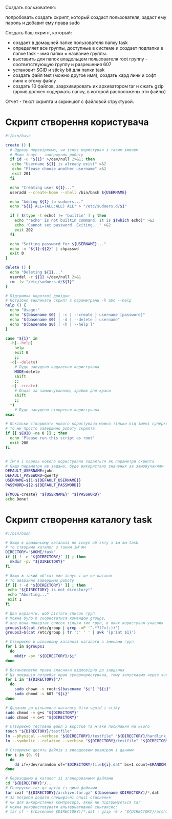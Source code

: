 Создать пользователя:

попробовать создать скрипт, который создаст пользователя, задаст ему пароль и добавит ему права sudo

Создать баш скрипт, который:

* создает в домашней папке пользователя папку task
* определяет все группы, доступные в системе и создает подпапки в папке task - имя папки = название группы.
* выставить для папок владельцем пользователя root группу - соответствующую группу и разрешения 607
* установит SGID и sticky bit для папки task
* создать файл test (можно другое имя), создать хард линк и софт линк к этому файлу
* создать 10 файлов, заархивировать их архиватором tar и сжать gzip (архив должен содержать папку, в которой расположены эти файлы)

Отчет - текст скрипта и скриншот с файловой структурой.

# Скрипт створення користувача
```bash
#!/bin/bash

create () {
  # Одразу перевіряємо, чи існує користувач з таким іменем
  # Якщо існує - завершуємо роботу
  if id -u "${1}" >/dev/null 2>&1; then
   echo "Username ${1} is already exist" >&2
   echo "Please choose another username" >&2
   exit 201
  fi

  echo "Creating user ${1}..."
  useradd --create-home --shell /bin/bash ${USERNAME}

  echo "Adding ${1} to sudoers..."
  echo "${1} ALL=(ALL:ALL) ALL" > "/etc/sudoers.d/$1"

  if [ $(type -t echo) != 'builtin' ] ; then
    echo "'echo' is not builtin command. It is $(which echo)" >&2
    echo 'Cannot set password. Exiting...' >&2
    exit 202
  fi

  echo "Setting password for ${USERNAME}..."
  echo -n "${1}:${2}" | chpasswd
  exit 0
}

delete () {
  echo "Deleting ${1}..."
  userdel -r ${1} >/dev/null 2>&1
  rm -fv "/etc/sudoers.d/${1}"
}

# Підтримка короткої довідки
# Потрібно викликати скрипт з параметрами -h або --help
help () {
  echo "Usage:"
  echo "$(basename $0) [ -c | --create ] username [password]"
  echo "$(basename $0) [ -d | --delete ] username"
  echo "$(basename $0) [ -h | --help ]"
}

case "${1}" in
  -h|--help)
    help
    exit 0
    ;;
  -d|--delete)
    # Буде запущено видалення користувача 
    MODE=delete
    shift
    ;;
  -c|--create)
    # Опція за замовчуванням, зробив для краси
    shift
    ;;
  *)
    # Буде запущено створення користувача 
esac

# Оскільки створювати нового користувача можна тільки від імені суперкористувача
# то ми просто завершимо роботу скрипта
if [[ $EUID -ne 0 ]] ; then
  echo 'Please run this script as root'
  exit 200
fi


# Ім'я і пароль нового користувача задаються як параметри скрипта
# Якщо параметри не задано, буде використано значення за замовучанням
DEFAULT_USERNAME=john
DEFAULT_PASSWORD=qwerty
USERNAME=${1-${DEFAULT_USERNAME}}
PASSWORD=${2-${DEFAULT_PASSWORD}}

${MODE-create} "${USERNAME}" "${PASSWORD}"
echo Done!
```

# Скрипт створення каталогу task

```bash
#!/bin/bash

# Якщо в домашньому каталозі не існує об'єкту з ім'ям task
# то створимо каталог з таким ім'ям
DIRECTORY="$HOME/task"
if [[ ! -e "${DIRECTORY}" ]] ; then
  mkdir -pv "${DIRECTORY}"
fi

# Якщо ж такий об'єкт вже існує і це не каталог
# то аварійно завершимо роботу
if [[ ! -d "${DIRECTORY}" ]] ; then
 echo "${DIRECTORY} is not directory!"
 echo "Aborting..."
 exit 1
fi

# Два варіанти, щоб дістати список груп
# Можна було б скористатися командою groups,
# але вона повертає список тільки тих груп, в яких користувач учасник
groups1=$(cat /etc/group | grep -oP '^.*?(?=(:))')
groups2=$(cat /etc/group | tr ':' ' ' | awk '{print $1}')

# Створюємо в цільовому каталозі каталоги з іменами груп
for i in $groups1
  do
    mkdir -pv "${DIRECTORY}/$i"
done

# Встановлюємо права власника відповідно до завдання
# Ця операція потребує прав суперкористувача, тому запускаємо через sudo
for i in "${DIRECTORY}"/*
  do
    sudo chown -v root:$(basename "$i") "${i}"
    sudo chmod -v 607 "${i}"
done

# Додаємо до цільового каталогу біти sguid і stiky
sudo chmod -v g+s "${DIRECTORY}"
sudo chmod -v o+t "${DIRECTORY}"

# Створюємо тестовий файл і жорстке та м'яке посилання на нього
touch "${DIRECTORY}/testfile"
ln --physical --verbose "${DIRECTORY}/testfile" "${DIRECTORY}/hardlink_file"
ln --symbolic --relative --verbose "${DIRECTORY}/testfile" "${DIRECTORY}/softlink_file"

# Створюємо десять файлів з випадковим розміром і даними
for i in {0..9}
  do
    dd if=/dev/urandom of="$DIRECTORY/file${i}.dat" bs=1 count=$RANDOM
done

# Переходимо в каталог зі згенерованими файлами
cd "${DIRECTORY}"/..
# Генеруємо tar.gz архів із цими файлами
tar cvzf "${DIRECTORY}/archive.tar.gz" $(basename $DIRECTORY)/*.dat
# За потреби додати специфічні опції стиснення
# чи для використання компресора, який не підтримується tar
# можна використовувати альтернативний синтаксис:
# tar cf - $(basename $DIRECTORY)/*.dat | gzip -9 > "${DIRECTORY}/archive.tar.gz"
```
